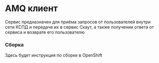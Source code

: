 # AMQ клиент

Сервис предназначен для приёма запросов от пользователей внутри сети КСПД и передаче их в сервис Скаут, а также получении ответа от сервиса и возврате его пользователю



### Сборка

Здесь будет инструкция по сборке в OpenShift
